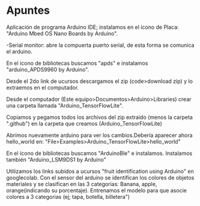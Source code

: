 # Apuntes

Aplicación de programa Arduino IDE; instalamos en el ícono de Placa: "Arduino Mbed OS Nano Boards by Arduino".

-Serial monitor: abre la compuerta puerto serial, de esta forma se comunica el arduino.

En el ícono de bibliotecas buscamos "apds" e instalamos "arduino_APDS9960 by Arduino".

Desde el 2do link de ucursos descargamos el zip (code>download zip) y lo extraemos en el computador.

Desde el computador (Este equipo>Documentos>Arduino>Libraries) crear una carpeta llamada "Arduino_TensorFlowLite".

Copiamos y pegamos todos los archivos del zip extraido (menos la carpeta ".github") en la carpeta que creamos (Arduino_TensorFlowLite)

Abrimos nuevamente arduino para ver los cambios.Debería aparecer ahora hello_world en: "File>Examples>Arduino_TensorFlowLite>hello_world"

En el ícono de bibliotecas buscamos "ArduinoBle" e instalamos. Instalamos también "Arduino_LSM9DS1 by Arduino"

Utilizamos los links subidos a ucursos "fruit identification using Arduino" en googlecolab. Con el sensor del arduino se identifican los colores de objetos materiales y se clasifican en las 3 categorias: Banana, apple, orange(indicando su porcentaje). Entrenamos el modelo para que asocie colores a 3 categorias (ej; tapa, botella, billetera")



